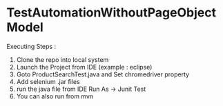 # TestAutomationWithoutPageObjectModel

Executing Steps :
1. Clone the repo into local system
2. Launch the Project from IDE (example : eclipse)
3. Goto ProductSearchTest.java and Set chromedriver property
4. Add selenium .jar files
5. run the java file from IDE 
   Run As  -> Junit Test
6. You can also run from mvn
